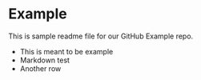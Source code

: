 # Example 

This is sample readme file for our GitHub Example repo.

* This is meant to be example
* Markdown test
* Another row
